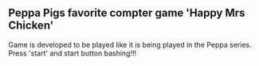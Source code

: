 ## Peppa Pigs favorite compter game 'Happy Mrs Chicken'

Game is developed to be played like it is being played in the Peppa series.
Press 'start' and start button bashing!!!
